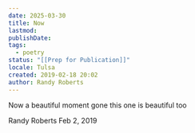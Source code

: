 ```yaml
---
date: 2025-03-30
title: Now
lastmod: 
publishDate: 
tags:
  - poetry
status: "[[Prep for Publication]]"
locale: Tulsa
created: 2019-02-18 20:02
author: Randy Roberts
---
```


Now
a beautiful moment
gone
this one
is beautiful too

Randy Roberts Feb 2, 2019
